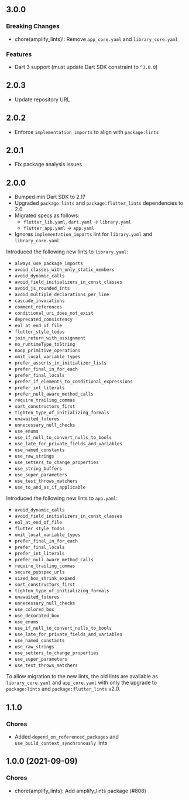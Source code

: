 ## 3.0.0

### Breaking Changes
- chore(amplify_lints)!: Remove `app_core.yaml` and `library_core.yaml`

### Features
- Dart 3 support (must update Dart SDK constraint to `^3.0.0`)

## 2.0.3

- Update repository URL

## 2.0.2

- Enforce `implementation_imports` to align with `package:lints`

## 2.0.1

- Fix package analysis issues

## 2.0.0

- Bumped min Dart SDK to 2.17
- Upgraded `package:lints` and `package:flutter_lints` dependencies to 2.0
- Migrated specs as follows:
    - `flutter_lib.yaml`, `dart.yaml` -> `library.yaml`
    - `flutter_app.yaml` -> `app.yaml`
- Ignores `implementation_imports` lint for `library.yaml` and `library_core.yaml`

Introduced the following new lints to `library.yaml`:
  - `always_use_package_imports`
  - `avoid_classes_with_only_static_members`
  - `avoid_dynamic_calls`
  - `avoid_field_initializers_in_const_classes`
  - `avoid_js_rounded_ints`
  - `avoid_multiple_declarations_per_line`
  - `cascade_invocations`
  - `comment_references`
  - `conditional_uri_does_not_exist`
  - `deprecated_consistency`
  - `eol_at_end_of_file`
  - `flutter_style_todos`
  - `join_return_with_assignment`
  - `no_runtimeType_toString`
  - `noop_primitive_operations`
  - `omit_local_variable_types`
  - `prefer_asserts_in_initializer_lists`
  - `prefer_final_in_for_each`
  - `prefer_final_locals`
  - `prefer_if_elements_to_conditional_expressions`
  - `prefer_int_literals`
  - `prefer_null_aware_method_calls`
  - `require_trailing_commas`
  - `sort_constructors_first`
  - `tighten_type_of_initializing_formals`
  - `unawaited_futures`
  - `unnecessary_null_checks`
  - `use_enums`
  - `use_if_null_to_convert_nulls_to_bools`
  - `use_late_for_private_fields_and_variables`
  - `use_named_constants`
  - `use_raw_strings`
  - `use_setters_to_change_properties`
  - `use_string_buffers`
  - `use_super_parameters`
  - `use_test_throws_matchers`
  - `use_to_and_as_if_applicable`
  
Introduced the following new lints to `app.yaml`:
  - `avoid_dynamic_calls`
  - `avoid_field_initializers_in_const_classes`
  - `eol_at_end_of_file`
  - `flutter_style_todos`
  - `omit_local_variable_types`
  - `prefer_final_in_for_each`
  - `prefer_final_locals`
  - `prefer_int_literals`
  - `prefer_null_aware_method_calls`
  - `require_trailing_commas`
  - `secure_pubspec_urls`
  - `sized_box_shrink_expand`
  - `sort_constructors_first`
  - `tighten_type_of_initializing_formals`
  - `unawaited_futures`
  - `unnecessary_null_checks`
  - `use_colored_box`
  - `use_decorated_box`
  - `use_enums`
  - `use_if_null_to_convert_nulls_to_bools`
  - `use_late_for_private_fields_and_variables`
  - `use_named_constants`
  - `use_raw_strings`
  - `use_setters_to_change_properties`
  - `use_super_parameters`
  - `use_test_throws_matchers`

To allow migration to the new lints, the old lints are available as `library_core.yaml` and `app_core.yaml` with only the upgrade to `package:lints` and `package:flutter_lints` v2.0.

## 1.1.0

### Chores

- Added `depend_on_referenced_packages` and `use_build_context_synchronously` lints

## 1.0.0 (2021-09-09)

### Chores

- chore(amplify_lints): Add amplify_lints package (#808)
